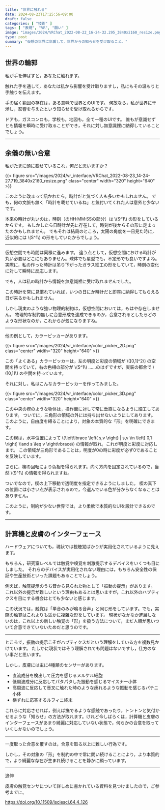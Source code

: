 ```yaml
---
title: "世界に触れる"
date: 2024-08-23T17:25:56+09:00
draft: false
categories: [ "技術" ]
tags: [ "表現", "VR", "願い" ]
image: "images/2024/VRChat_2022-08-22_16-24-32.295_3840x2160_resize.png"
type: post
summary: "仮想の世界に影響して，世界からの知らせを受け取ること。"
---
```


## 世界の輪郭

私が手を伸ばすと，あなたに触れます。

触れた手を通して，あなたは私から影響を受け取りますし，私にもその温もりと手触りを伝えます。

手の届く範囲の存在は，ある意味で世界とのUIです。
何故なら，私が世界に干渉し，影響を与えたという知らせを受け取れるからです。

ドアも，ガスコンロも，学校も，地図も，全て一種のUIです。
誰もが意識せずとも情報を瞬時に受け取ることができ，それに対し無意識裡に納得していることでしょう。

---

## 余儀の無い合意

私がたまに頭に載せているこれ，何だと思いますか？

{{< figure src="/images/2024/vr_interface/VRChat_2022-08-23_14-24-27.719_3840x2160_resize.png" class="center" width="320" height="640" >}}

このように改まって訊かれたら，時計だと気づく人も多いかもしれません。
でも，何の文脈も無く「時計を載せているね」と気付いてくれた人は意外と少ないです。

本来の時計が丸いのは，時刻（のHH:MM:SSの部分）は \\(S^1\\) の形をしているからです。
もしかしたら日時計が先に存在して，時刻が後からその形に定まったのかもしれません。
でもそれは結局のところ，太陽の角度を一日見た時に，近似的には \\(S^1\\) の形をしていたからでしょう。

---

仮想空間でも時間は同様に進みます。
違う点として，仮想空間における時計が丸い必要はどこにもありません。球体でも星型でも，不定形でも良いですよね。
実際に，私の作った時計は吊り下がったガラス細工の形をしていて，時刻の変化に対して瞬時に反応します。

でも，人は私の時計から情報を無意識裡に受け取れませんでした。

この時計を常に見慣れていれば，いつの日にか時計だと即座に納得してもらえる日が来るかもしれません。

しかし現実のような強い物理的制約は，仮想空間においては，もはや存在しません。
物理的な制約無しに合意形成を達成できるのか，合意されるとしたらどのような形状なのか，これからが気になりますね。

---

他の例として，カラーピッカーがあります。

{{< figure src="/images/2024/vr_interface/color_picker_2D.png" class="center" width="320" height="640" >}}

この「よくある」カラーピッカーは，左の明度と彩度の領域が \\([0,1]^2\\) の空間を持っていて，右の色相の部分が \\(S^1\\) ……のはずですが，実装の都合で \\([0,1]\\) の空間を持っています。

それに対し，私はこんなカラーピッカーを作ってみました。

{{< figure src="/images/2024/vr_interface/color_picker_3D.png" class="center" width="320" height="640" >}}

この中央の楔のような物体は，操作面に対して常に垂直になるように細工してあります。
ついでに，三角形の領域の外には持ち出せないようにしてあります。
このように，自由度を縛ることにより，対象の本質的な「形」を明確にできます。

この楔は，水平位置によって \\(\left\lbrace \left( s,v \right) | s,v \in \left[ 0,1 \right] \land s \leq v \right\rbrace\\) の情報が取れ，これが明度と彩度に対応します。
この領域が三角形であることは，明度が0の時に彩度が必ず0であることを反映しています。

さらに，楔の回転により色相を得られます。向く方向を固定されているので，当然 \\(S^1\\) の情報を得られますね。

ついでなので，楔の上下移動で透明度を指定できるようにしました。
楔の真下の位置には小さい点が表示されるので，今選んでいる色が分からなくなることはありません。

このように，制約が少ない世界では，より柔軟で本質的なUIを設計できるのです。

---

## 計算機と皮膚のインターフェース

ハードウェアについても，現状では視聴覚ばかりが実用化されているように見えます。

もちろん，研究室レベルでは触覚や嗅覚を刺激提示するデバイスをいくつも目にしました。
それらのデバイスが実用化されない理由には，もちろん安全性の保証や生産技術といった課題もあることでしょう。

例えば，触覚提示のうち昔から見られた物として「振動の提示」があります。
これ以外の提示が難しいという理由もあるとは思いますが，これ以外のハプティクスを目にする機会はとても少ないと感じます。

この状況では，触覚は「単音のみが鳴る音声」と同じ形をしています。でも，実際の触覚はこれよりも遥かに複雑な形をしています。
現状がなかなか進展しないのは，これ以上の新しい触覚の「形」を扱う方法について，まだ人類が思いついて合意できていないためだと思うのです。

---

ところで，振動の提示こそがハプティクスだという理解をしている方を複数見かけています。
たしかに現状ではそう理解されても問題はないですし，仕方のない事だと思います。

しかし，皮膚には主に4種類のセンサーがあります。
- 直流成分を検出して圧力を感じるメルケル細胞
- 低周波成分に反応してパタパタした振動を感じるマイスナー小体
- 高周波に反応して音叉に触れた時のような痺れるような振動を感じるパチニ小体
- 横ずれに応答するルフィニ終末

これらに対応させれば，例えば撫でるような感触であったり，トントンと気付かせるような「知らせ」の方法が取れます。けれど今しばらくは，計算機と皮膚のインターフェースがあまり綺麗に対応していない状態で，何らかの合意を取っていくしかないのでしょう。

---

一度取った合意を覆すのは，合意を取る以上に難しい行為です。

しかし，その対象の「形」を制約の中で常に問い続けることにより，より本質的で，より綺麗な存在が生まれ続けることを静かに願っています。

---

追伸

皮膚の触覚センサについて詳しめに書かれている資料を見つけましたので，ご参考までに。

https://doi.org/10.11509/isciesci.64.4_126
